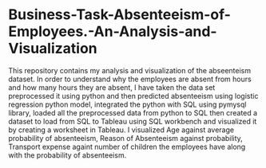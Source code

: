 # Business-Task-Absenteeism-of-Employees.-An-Analysis-and-Visualization
This repository contains my analysis and visualization of the abseenteism dataset. In order to understand why the employees are absent from hours and how many hours they are absent, I have taken the data set preprocessed it using python and then predicted absenteeism using logistic regression python model, integrated the python with SQL using pymysql library, loaded all the preprocessed data from python to SQL then created a dataset to load from SQL to Tableau using SQL workbench and visualized it by creating a worksheet in Tableau. I visualized Age against average probability of absenteeism, Reason of Absenteeism against probability, Transport expense againt number of children the employees have along with the probability of absenteeism.
